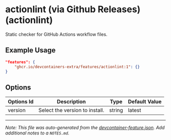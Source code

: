 
# actionlint (via Github Releases) (actionlint)

Static checker for GitHub Actions workflow files.

## Example Usage

```json
"features": {
    "ghcr.io/devcontainers-extra/features/actionlint:1": {}
}
```

## Options

| Options Id | Description | Type | Default Value |
|-----|-----|-----|-----|
| version | Select the version to install. | string | latest |



---

_Note: This file was auto-generated from the [devcontainer-feature.json](devcontainer-feature.json).  Add additional notes to a `NOTES.md`._

